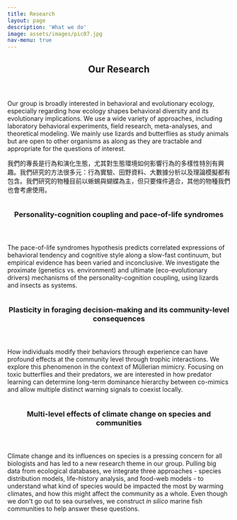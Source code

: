 ```yaml
---
title: Research
layout: page
description: 'What we do'
image: assets/images/pic07.jpg
nav-menu: true
---
```


<!-- Main -->
<div id="main">

<!-- One -->
<section id="one">
	<div class="inner">
		<header class="major">
			<h2>Our Research</h2>
		</header>
		<p> Our group is broadly interested in behavioral and evolutionary ecology, especially regarding how ecology shapes behavioral diversity and its evolutionary implications. We use a wide variety of approaches, including laboratory behavioral experiments, field research, meta-analyses, and theoretical modeling. We mainly use lizards and butterflies as study animals but are open to other organisms as along as they are tractable and appropriate for the questions of interest.</p>  
		<p> 我們的專長是行為和演化生態，尤其對生態環境如何影響行為的多樣性特別有興趣。我們研究的方法很多元：行為實驗、田野資料、大數據分析以及理論模擬都有包含。我們研究的物種目前以蜥蜴與蝴蝶為主，但只要條件適合，其他的物種我們也會考慮使用。</p>
	</div>
</section>

<!-- Two -->
<section id="two" class="spotlights">
	<section>
		<a href="" class="image">
			<img src="{% link assets/images/pic13.jpg %}" alt="" data-position="center center" />
		</a>
		<div class="content">
			<div class="inner">
				<header class="major">
					<h3>Personality-cognition coupling and pace-of-life syndromes</h3>
				</header>
				<p>The pace-of-life syndromes hypothesis predicts correlated expressions of behavioral tendency and cognitive style along a slow-fast continuum, but empirical evidence has been varied and inconclusive. We investigate the proximate (genetics vs. environment) and ultimate (eco-evolutionary drivers) mechanisms of the personality-cognition coupling, using lizards and insects as systems.</p>
			</div>
		</div>
	</section>
	<section>
		<a href="" class="image">
			<img src="{% link assets/images/pic14.png %}" alt="" data-position="top center" />
		</a>
		<div class="content">
			<div class="inner">
				<header class="major">
					<h3>Plasticity in foraging decision-making and its community-level consequences</h3>
				</header>
				<p>How individuals modify their behaviors through experience can have profound effects at the community level through trophic interactions. We explore this phenomenon in the context of Müllerian mimicry. Focusing on toxic butterflies and their predators, we are interested in how predator learning can determine long-term dominance hierarchy between co-mimics and allow multiple distinct warning signals to coexist locally.</p>
			</div>
		</div>
	</section>
	<section>
		<a href="" class="image">
			<img src="{% link assets/images/pic15.jpg %}" alt="" data-position="25% 25%" />
		</a>
		<div class="content">
			<div class="inner">
				<header class="major">
					<h3>Multi-level effects of climate change on species and communities</h3>
				</header>
				<p>Climate change and its influences on species is a pressing concern for all biologists and has led to a new research theme in our group. Pulling big data from ecological databases, we integrate three approaches - species distribution models, life-history analysis, and food-web models - to understand what kind of species would be impacted the most by warming climates, and how this might affect the community as a whole. Even though we don't go out to sea ourselves, we construct <i>in silico</i> marine fish communities to help answer these questions.</p>
			</div>
		</div>
	</section>
</section>

